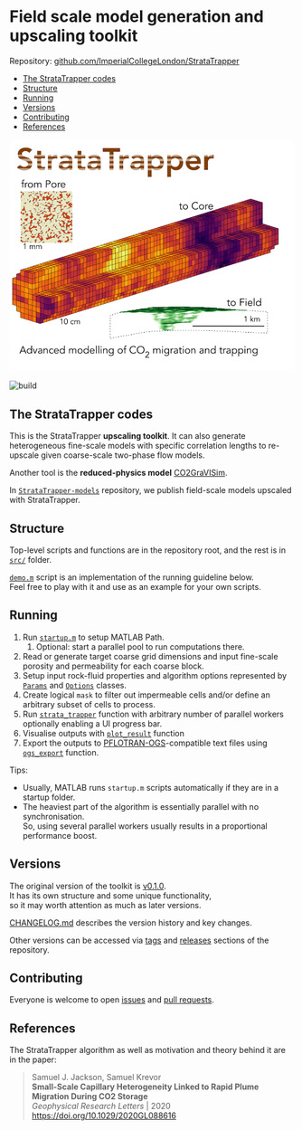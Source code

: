 # Field scale model generation and upscaling toolkit

Repository: [github.com/ImperialCollegeLondon/StrataTrapper](https://github.com/ImperialCollegeLondon/StrataTrapper)

* [The StrataTrapper codes](#the-stratatrapper-codes)
* [Structure](#structure)
* [Running](#running)
* [Versions](#versions)
* [Contributing](#contributing)
* [References](#references)

![StrataTrapper logo](./img/StrataTrapper.jpg)

![build](https://github.com/ImperialCollegeLondon/StrataTrapper/actions/workflows/matlab-ci.yml/badge.svg?branch=dev)

## The StrataTrapper codes

This is the StrataTrapper **upscaling toolkit**.
It can also generate heterogeneous fine-scale models with specific correlation lengths to re-upscale given coarse-scale two-phase flow models.

Another tool is the **reduced-physics model** [CO2GraVISim](https://github.com/ajobutler/CO2GraVISim).

In [`StrataTrapper-models`](https://github.com/ImperialCollegeLondon/StrataTrapper-models) repository, we publish field-scale models upscaled with StrataTrapper.

## Structure

Top-level scripts and functions are in the repository root, and the rest is in [`src/`](src) folder.

[`demo.m`](demo.m) script is an implementation of the running guideline below.\
Feel free to play with it and use as an example for your own scripts.

## Running

1. Run [`startup.m`](startup.m) to setup MATLAB Path.
   1. Optional: start a parallel pool to run computations there.
2. Read or generate target coarse grid dimensions
and input fine-scale porosity and permeability for each coarse block.
3. Setup input rock-fluid properties and algorithm options represented by
  [`Params`](src/Params.m) and [`Options`](src/Options.m) classes.
4. Create logical `mask` to filter out impermeable cells and/or define an arbitrary subset of cells to process.
5. Run [`strata_trapper`](strata_trapper.m) function with arbitrary number of parallel workers
optionally enabling a UI progress bar.
6. Visualise outputs with [`plot_result`](plot_result.m) function
7. Export the outputs to [PFLOTRAN-OGS](https://docs.opengosim.com/)-compatible text files using [`ogs_export`](ogs_export.m) function.

Tips:

* Usually, MATLAB runs `startup.m` scripts automatically if they are in a startup folder.
* The heaviest part of the algorithm is essentially parallel with no synchronisation.\
  So, using several parallel workers usually results in a proportional performance boost.

## Versions

The original version of the toolkit is [v0.1.0](https://github.com/ImperialCollegeLondon/StrataTrapper/tree/v0.1.0).\
It has its own structure and some unique functionality,\
so it may worth attention as much as later versions.

[CHANGELOG.md](CHANGELOG.md) describes the version history and key changes.

Other versions can be accessed via [tags](https://github.com/ImperialCollegeLondon/StrataTrapper/tags) and [releases](https://github.com/ImperialCollegeLondon/StrataTrapper/releases) sections of the repository.

## Contributing

Everyone is welcome to open [issues](https://github.com/ImperialCollegeLondon/StrataTrapper/issues) and [pull requests](https://github.com/ImperialCollegeLondon/StrataTrapper/pulls).

## References

The StrataTrapper algorithm as well as motivation and theory behind it are in the paper:

> Samuel J. Jackson, Samuel Krevor\
> **Small-Scale Capillary Heterogeneity Linked to Rapid Plume Migration During CO2 Storage**\
> *Geophysical Research Letters* | 2020\
> <https://doi.org/10.1029/2020GL088616>
